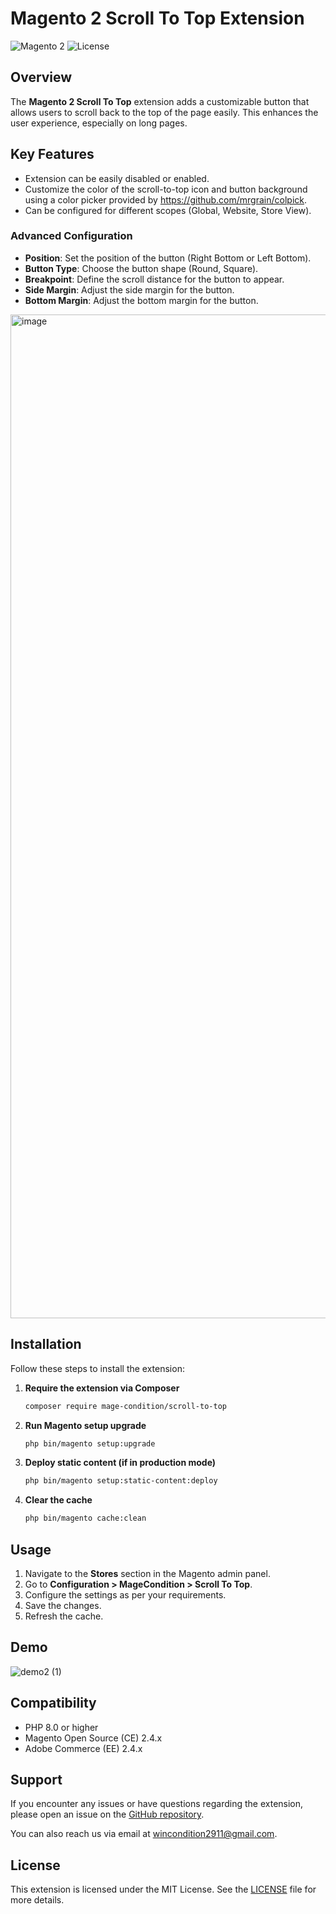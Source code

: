 # Magento 2 Scroll To Top Extension

![Magento 2](https://img.shields.io/badge/Magento-2-brightgreen.svg)
![License](https://img.shields.io/badge/license-MIT-blue.svg)

## Overview

The **Magento 2 Scroll To Top** extension adds a customizable button that allows users to scroll back to the top of the page easily. This enhances the user experience, especially on long pages.

## Key Features

- Extension can be easily disabled or enabled.
- Customize the color of the scroll-to-top icon and button background using a color picker provided by https://github.com/mrgrain/colpick.
- Can be configured for different scopes (Global, Website, Store View).

### Advanced Configuration

- **Position**: Set the position of the button (Right Bottom or Left Bottom).
- **Button Type**: Choose the button shape (Round, Square).
- **Breakpoint**: Define the scroll distance for the button to appear.
- **Side Margin**: Adjust the side margin for the button.
- **Bottom Margin**: Adjust the bottom margin for the button.

<img width="1606" alt="image" src="https://github.com/user-attachments/assets/97d4f33f-e39f-43c8-963d-41d3173ed7b5">


## Installation

Follow these steps to install the extension:

1. **Require the extension via Composer**

    ```bash
    composer require mage-condition/scroll-to-top
    ```

2. **Run Magento setup upgrade**

    ```bash
    php bin/magento setup:upgrade
    ```

3. **Deploy static content (if in production mode)**

    ```bash
    php bin/magento setup:static-content:deploy
    ```

4. **Clear the cache**

    ```bash
    php bin/magento cache:clean
    ```

## Usage

1. Navigate to the **Stores** section in the Magento admin panel.
2. Go to **Configuration > MageCondition > Scroll To Top**.
3. Configure the settings as per your requirements.
4. Save the changes.
5. Refresh the cache.

## Demo

![demo2 (1)](https://github.com/user-attachments/assets/f96e74bc-f63c-442c-b0d7-3738b072ff74)

## Compatibility

- PHP 8.0 or higher
- Magento Open Source (CE) 2.4.x
- Adobe Commerce (EE) 2.4.x

## Support

If you encounter any issues or have questions regarding the extension, please open an issue on the [GitHub repository](https://github.com/MageCondition/scroll-to-top).

You can also reach us via email at [wincondition2911@gmail.com](mailto:wincondition2911@gmail.com).

## License

This extension is licensed under the MIT License. See the [LICENSE](LICENSE) file for more details.
